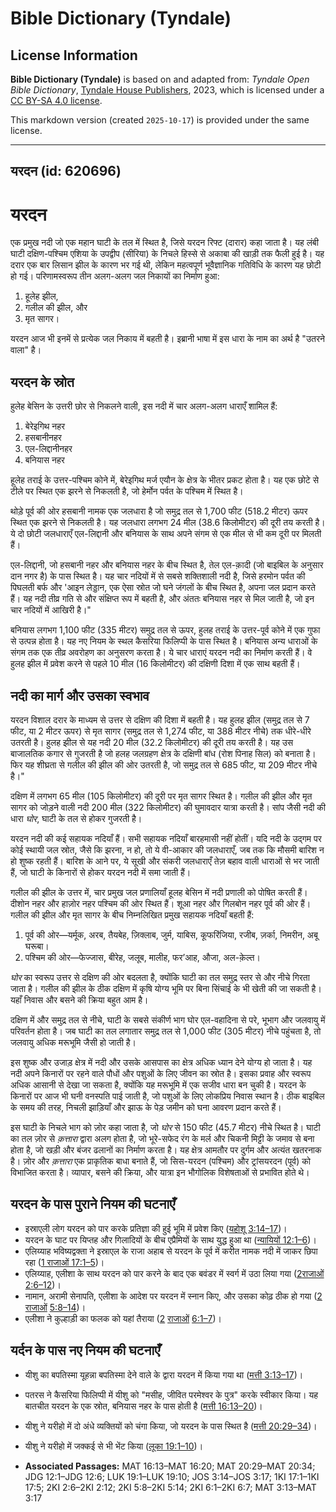 # Bible Dictionary (Tyndale)

## License Information

**Bible Dictionary (Tyndale)** is based on and adapted from: _Tyndale Open Bible Dictionary_, [Tyndale House Publishers](https://tyndaleopenresources.com/), 2023, which is licensed under a [CC BY-SA 4.0 license](https://creativecommons.org/licenses/by-sa/4.0/legalcode.en).

This markdown version (created `2025-10-17`) is provided under the same license.



--------------------------------

## यरदन (id: 620696)

यरदन
====

एक प्रमुख नदी जो एक महान घाटी के तल में स्थित है, जिसे यरदन रिफ्ट (दारार) कहा जाता है। यह लंबी घाटी दक्षिण\-पश्चिम एशिया के उपद्वीप (सीरिया) के निचले हिस्से से अकाबा की खाड़ी तक फैली हुई है। यह दरार एक बार लिसान झील के कारण भर गई थी, लेकिन महत्वपूर्ण भूवैज्ञानिक गतिविधि के कारण यह छोटी हो गई। परिणामस्वरूप तीन अलग\-अलग जल निकायों का निर्माण हुआ:

1. हूलेह झील,
2. गलील की झील, और
3. मृत सागर।

यरदन आज भी इनमें से प्रत्येक जल निकाय में बहती है। इब्रानी भाषा में इस धारा के नाम का अर्थ है "उतरने वाला" है।

यरदन के स्रोत
-------------

हुलेह बेसिन के उत्तरी छोर से निकलने वाली, इस नदी में चार अलग\-अलग धाराएँ शामिल हैं:

1. बेरेइगिथ नहर
2. हसबानीनहर
3. एल\-लिद्दानीनहर
4. बनियास नहर

हूलेह तराई के उत्तर\-पश्चिम कोने में, बेरेइगिथ मर्ज एयौन के क्षेत्र के भीतर प्रकट होता है। यह एक छोटे से टीले पर स्थित एक झरने से निकलती है, जो हेर्मोन पर्वत के पश्चिम में स्थित है।

थोड़े पूर्व की ओर हसबानी नामक एक जलधारा है जो समुद्र तल से 1,700 फीट (518\.2 मीटर) ऊपर स्थित एक झरने से निकलती है। यह जलधारा लगभग 24 मील (38\.6 किलोमीटर) की दूरी तय करती है। ये दो छोटी जलधाराएँ एल\-लिद्दानी और बनियास के साथ अपने संगम से एक मील से भी कम दूरी पर मिलती हैं।

एल\-लिद्दानी, जो हसबानी नहर और बनियास नहर के बीच स्थित है, तेल एल\-क़ादी (जो बाइबिल के अनुसार दान नगर है) के पास स्थित है। यह चार नदियों में से सबसे शक्तिशाली नदी है, जिसे हरमोन पर्वत की पिघलती बर्फ और 'आइन लेड्डान, एक ऐसा स्रोत जो घने जंगलों के बीच स्थित है, अपना जल प्रदान करते हैं। यह नदी तीव्र गति से और संक्षिप्त रूप में बहती है, और अंततः बनियास नहर से मिल जाती है, जो इन चार नदियों में आखिरी है।"

बनियास लगभग 1,100 फीट (335 मीटर) समुद्र तल से ऊपर, हुलह तराई के उत्तर\-पूर्व कोने में एक गुफा से उत्पन्न होता है। यह नए नियम के स्थल कैसरिया फिलिप्पी के पास स्थित है। बनियास अन्य धाराओं के संगम तक एक तीव्र अवरोहण का अनुसरण करता है। ये चार धाराएं यरदन नदी का निर्माण करती हैं। वे हुलह झील में प्रवेश करने से पहले 10 मील (16 किलोमीटर) की दक्षिणी दिशा में एक साथ बहती हैं।

नदी का मार्ग और उसका स्वभाव
---------------------------

यरदन विशाल दरार के माध्यम से उत्तर से दक्षिण की दिशा में बहती है। यह हुलह झील (समुद्र तल से 7 फीट, या 2 मीटर ऊपर) से मृत सागर (समुद्र तल से 1,274 फीट, या 388 मीटर नीचे) तक धीरे\-धीरे उतरती है। हुलह झील से यह नदी 20 मील (32\.2 किलोमीटर) की दूरी तय करती है। यह उस बाजालतिक कगार से गुजरती है जो हलह जलग्रहण क्षेत्र के दक्षिणी बांध (रोश पिनाह सिल) को बनाता है। फिर यह शीघ्रता से गलील की झील की ओर उतरती है, जो समुद्र तल से 685 फीट, या 209 मीटर नीचे है।"

दक्षिण में लगभग 65 मील (105 किलोमीटर) की दूरी पर मृत सागर स्थित है। गलील की झील और मृत सागर को जोड़ने वाली नदी 200 मील (322 किलोमीटर) की घुमावदार यात्रा करती है। सांप जैसी नदी की धारा *घोर*, घाटी के तल से होकर गुजरती है।

यरदन नदी की कई सहायक नदियाँ हैं। सभी सहायक नदियाँ बारहमासी नहीं होतीं। यदि नदी के उद्गम पर कोई स्थायी जल स्रोत, जैसे कि झरना, न हो, तो ये वी\-आकार की जलधाराएँ, जब तक कि मौसमी बारिश न हो शुष्क रहती हैं। बारिश के आने पर, ये सूखी और संकरी जलधाराएँ तेज़ बहाव वाली धाराओं से भर जाती हैं, जो घाटी के किनारों से होकर यरदन नदी में समा जाती हैं।

गलील की झील के उत्तर में, चार प्रमुख जल प्रणालियाँ हूलह बेसिन में नदी प्रणाली को पोषित करती हैं। दीशोन नहर और हाज़ोर नहर पश्चिम की ओर स्थित हैं। शूआ नहर और गिलबोन नहर पूर्व की ओर हैं। गलील की झील और मृत सागर के बीच निम्नलिखित प्रमुख सहायक नदियाँ बहती हैं:

1. पूर्व की ओर—यर्मूक, अरब, तैयबेह, ज़िक्लाब, जुर्म, याबिस, कूफरिंजिया, रजीब, ज़र्का, निमरीन, अबू घरूबा।
2. पश्चिम की ओर—फेज्जास, बीरेह, जलूब, मालीह, फर’आह, औजा, अल\-क़ेल्त।

*घोर* का स्वरूप उत्तर से दक्षिण की ओर बदलता है, क्योंकि घाटी का तल समुद्र स्तर से और नीचे गिरता जाता है। गलील की झील के ठीक दक्षिण में कृषि योग्य भूमि पर बिना सिंचाई के भी खेती की जा सकती है। यहाँ निवास और बसने की क्रिया बहुत आम है।

दक्षिण में और समुद्र तल से नीचे, घाटी के सबसे संकीर्ण भाग घोर एल\-वहादिना से परे, भूभाग और जलवायु में परिवर्तन होता है। जब घाटी का तल लगातार समुद्र तल से 1,000 फीट (305 मीटर) नीचे पहुंचता है, तो जलवायु अधिक मरूभूमि जैसी हो जाती है।

इस शुष्क और उजाड़ क्षेत्र में नदी और उसके आसपास का क्षेत्र अधिक ध्यान देने योग्य हो जाता है। यह नदी अपने किनारों पर रहने वाले पौधों और पशुओं के लिए जीवन का स्रोत है। इसका प्रवाह और स्वरूप अधिक आसानी से देखा जा सकता है, क्योंकि यह मरूभूमि में एक सजीव धारा बन चुकी है। यरदन के किनारों पर आज भी घनी वनस्पति पाई जाती है, जो पशुओं के लिए लोकप्रिय निवास स्थान है। ठीक बाइबिल के समय की तरह, निचली झाड़ियाँ और झाऊ के पेड़ जमीन को घना आवरण प्रदान करते हैं।

इस घाटी के निचले भाग को ज़ोर कहा जाता है, जो *घोर* से 150 फीट (45\.7 मीटर) नीचे स्थित है। घाटी का तल ज़ोर से *क़त्तारा* द्वारा अलग होता है, जो भूरे\-सफेद रंग के मर्ल और चिकनी मिट्टी के जमाव से बना होता है, जो खड़ी और बंजर ढलानों का निर्माण करता है। यह क्षेत्र आमतौर पर दुर्गम और अत्यंत खतरनाक है। ज़ोर और *क़त्तारा* एक प्राकृतिक बाधा बनाते हैं, जो सिस\-यरदन (पश्चिम) और ट्रांसयरदन (पूर्व) को विभाजित करता है। व्यापार, बसने की क्रिया, और यात्रा इन भौगोलिक विशेषताओं से प्रभावित होते थे।

यरदन के पास पुराने नियम की घटनाएँ
---------------------------------

* इस्राएली लोग यरदन को पार करके प्रतिज्ञा की हुई भूमि में प्रवेश किए ([यहोशू 3:14–17](https://ref.ly/Josh3:14-Josh3:17))।
* यरदन के घाट पर यिप्तह और गिलादियों के बीच एप्रैमियों के साथ युद्ध हुआ था ([न्यायियों 12:1–6](https://ref.ly/Judg12:1-Judg12:6))।
* एलिय्याह भविष्यद्वक्ता ने इस्राएल के राजा अहाब से यरदन के पूर्व में करीत नामक नदी में जाकर छिपा रहा ([1 राजाओं 17:1–5](https://ref.ly/1Kgs17:1-1Kgs17:5))।
* एलिय्याह, एलीशा के साथ यरदन को पार करने के बाद एक बवंडर में स्वर्ग में उठा लिया गया ([2](https://ref.ly/2Kgs2:6-2Kgs2:12)[राजाओं](https://ref.ly/1Kgs17:1-1Kgs17:5) [2:6–12](https://ref.ly/2Kgs2:6-2Kgs2:12))।
* नामान, अरामी सेनापति, एलीशा के आदेश पर यरदन में स्नान किए, और उसका कोढ़ ठीक हो गया ([2](https://ref.ly/2Kgs5:8-2Kgs5:14) [राजाओं](https://ref.ly/1Kgs17:1-1Kgs17:5) [5:8–14](https://ref.ly/2Kgs5:8-2Kgs5:14))।
* एलीशा ने कुल्हाड़ी का फलक को यहां तैराया ([2](https://ref.ly/2Kgs6:1-2Kgs6:7) [राजाओं](https://ref.ly/1Kgs17:1-1Kgs17:5) [6:1–7](https://ref.ly/2Kgs6:1-2Kgs6:7))।

यर्दन के पास नए नियम की घटनाएँ
------------------------------

* यीशु का बपतिस्मा यूहन्ना बपतिस्मा देने वाले के द्वारा यरदन में किया गया था ([मत्ती 3:13–17](https://ref.ly/Matt3:13-Matt3:17))।
* पतरस ने कैसरिया फिलिप्पी में यीशु को "मसीह, जीवित परमेश्वर के पुत्र" करके स्वीकार किया। यह बातचीत यरदन के एक स्रोत, बनियास नहर के पास होती है ([मत्ती 16:13–20](https://ref.ly/Matt16:13-Matt16:20))।
* यीशु ने यरीहो में दो अंधे व्यक्तियों को चंगा किया, जो यरदन के पास स्थित है ([मत्ती 20:29–34](https://ref.ly/Matt20:29-Matt20:34))।
* यीशु ने यरीहो में जक्कई से भी भेंट किया ([लूका 19:1–10](https://ref.ly/Luke19:1-Luke19:10))।

* **Associated Passages:** MAT 16:13–MAT 16:20; MAT 20:29–MAT 20:34; JDG 12:1–JDG 12:6; LUK 19:1–LUK 19:10; JOS 3:14–JOS 3:17; 1KI 17:1–1KI 17:5; 2KI 2:6–2KI 2:12; 2KI 5:8–2KI 5:14; 2KI 6:1–2KI 6:7; MAT 3:13–MAT 3:17

